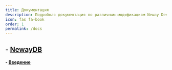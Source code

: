 ```yaml
---
title: Документация
description: Подробная документация по различным модификациям Neway Dev Team.
icon: fas fa-book
order: 1
permalink: /docs
---
```


## - [NewayDB](https://nwboog55.github.io/posts/newaydb/)
#### - [Введение](https://nwboog55.github.io/docs/newaydb.md)
